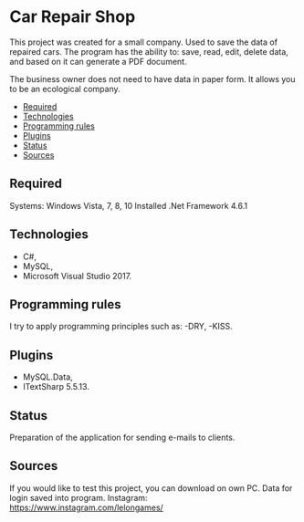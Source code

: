 # Car Repair Shop
This project was created for a small company. Used to save the data of repaired cars. The program has the ability to: save, read, edit, delete data, and based on it can generate a PDF document.

The business owner does not need to have data in paper form. It allows you to be an ecological company.

* [Required](#required)
* [Technologies](#technologies)
* [Programming rules](#programming-rules)
* [Plugins](#plugins)
* [Status](#status)
* [Sources](#sources)

## Required
Systems: Windows Vista, 7, 8, 10
Installed .Net Framework 4.6.1

## Technologies
- C#,
- MySQL,
- Microsoft Visual Studio 2017.

## Programming rules
I try to apply programming principles such as:
-DRY, 
-KISS.

## Plugins
- MySQL.Data,
- ITextSharp 5.5.13.

## Status
Preparation of the application for sending e-mails to clients.

## Sources
If you would like to test this project, you can download on own PC. Data for login saved into program.
Instagram: https://www.instagram.com/lelongames/
